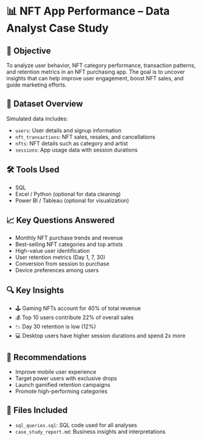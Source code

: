 # 📊 NFT App Performance – Data Analyst Case Study

## 🧠 Objective
To analyze user behavior, NFT category performance, transaction patterns, and retention metrics in an NFT purchasing app. The goal is to uncover insights that can help improve user engagement, boost NFT sales, and guide marketing efforts.

## 📂 Dataset Overview
Simulated data includes:
- `users`: User details and signup information
- `nft_transactions`: NFT sales, resales, and cancellations
- `nfts`: NFT details such as category and artist
- `sessions`: App usage data with session durations

## 🛠 Tools Used
- SQL
- Excel / Python (optional for data cleaning)
- Power BI / Tableau (optional for visualization)

## 📈 Key Questions Answered
- Monthly NFT purchase trends and revenue
- Best-selling NFT categories and top artists
- High-value user identification
- User retention metrics (Day 1, 7, 30)
- Conversion from session to purchase
- Device preferences among users

## 🔍 Key Insights
- 🕹 Gaming NFTs account for 40% of total revenue
- 💰 Top 10 users contribute 22% of overall sales
- 📉 Day 30 retention is low (12%)
- 💻 Desktop users have higher session durations and spend 2x more

## 📌 Recommendations
- Improve mobile user experience
- Target power users with exclusive drops
- Launch gamified retention campaigns
- Promote high-performing categories

## 📁 Files Included
- `sql_queries.sql`: SQL code used for all analyses
- `case_study_report.md`: Business insights and interpretations
